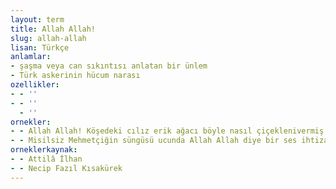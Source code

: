```yaml
---
layout: term
title: Allah Allah!
slug: allah-allah
lisan: Türkçe
anlamlar:
- şaşma veya can sıkıntısı anlatan bir ünlem
- Türk askerinin hücum narası
ozellikler:
- - ''
- - ''
  - ''
ornekler:
- - Allah Allah! Köşedeki cılız erik ağacı böyle nasıl çiçeklenivermiş.
- - Misilsiz Mehmetçiğin süngüsü ucunda Allah Allah diye bir ses ihtizaz eder.
orneklerkaynak:
- - Attilâ İlhan
- - Necip Fazıl Kısakürek
---
```


